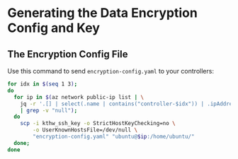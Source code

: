 # Generating the Data Encryption Config and Key

## The Encryption Config File

Use this command to send `encryption-config.yaml` to your controllers:

```sh
for idx in $(seq 1 3);
do
  for ip in $(az network public-ip list | \
    jq -r '.[] | select(.name | contains("controller-$idx")) | .ipAddress' \
    | grep -v "null");
  do
    scp -i kthw_ssh_key -o StrictHostKeyChecking=no \
        -o UserKnownHostsFile=/dev/null \
        "encryption-config.yaml" "ubuntu@$ip:/home/ubuntu/"
  done;
done
```
